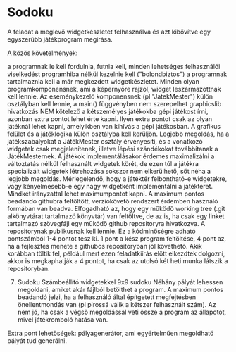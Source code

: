 # Sodoku

A feladat a meglevő widgetkészletet felhasználva és azt kibővítve egy egyszerűbb játékprogram megírása. 

A közös követelmények:

a programnak le kell fordulnia, futnia kell, minden lehetséges felhasználói viselkedést programhiba nélkül kezelnie kell ("bolondbiztos")
a programnak tartalmaznia kell a már megkezdett widgetkészletet. Minden olyan programkomponensnek, ami a képernyőre rajzol, widget leszármazottnak kell lennie. Az eseménykezelő komponensnek (pl "JatekMester") külön osztályban kell lennie, a main() függvényben nem szerepelhet graphicslib hivatkozás
NEM kötelező a kétszemélyes játékokba gépi játékost írni, azonban extra pontot lehet érte kapni. Ilyen extra pontot csak az olyan játéknál lehet kapni, amelyikben van kihívás a gépi játékosban.
A grafikus felület és a játéklogika külön osztályba kell kerüljön. Legjobb megoldás, ha a játékszabályokat a JátékMester osztály érvényesíti, és a vonatkozó widgetek csak megjelenítenek, illetve lépési szándékokat továbbítanak a JátékMesternek.
A játékok implementálásakor érdemes maximalizálni a változtatás nélkül felhasznált widgetek körét, de ezen túl a játékra specializált widgetek létrehozása sokszor nem elkerülhető, sőt néha a legjobb megoldás. Mérlegelendő, hogy a játéktér felbontható-e widgetekre, vagy kényelmesebb-e egy nagy widgetként implementálni a játékteret. Mindkét irányzattal lehet maximumpontot kapni.
A maximum pontos beadandó githubra feltöltött, verziókövető rendszert érdemben használó formában van beadva. Elfogadható az, hogy egy működő working tree (.git alkönyvtárat tartalmazó könyvtár) van feltöltve, de az is, ha csak egy linket tartalmazó szövegfájl egy működő github repositoryra hivatkozva. A repositorynak publikusnak kell lennie. Ez a kódminőségre adható pontszámból 1-4 pontot tesz ki. 1 pont a kész program feltöltése, 4 pont az, ha a fejlesztés menete a githubos repositoryban jól követhető. Akik korábban töltik fel, például mert ezen feladatkiírás előtt elkezdtek dolgozni, akkor is megkaphatják a 4 pontot, ha csak az utolsó két heti munka látszik a repositoryban.

7. Sudoku
Számbeállító widgetekkel 9x9 sudoku Néhány pályát lehessen megoldani, amiket akár fájlból betölthet a program. A maximum pontos beadandó jelzi, ha a felhasználó által építgetett megfejtésben önellentmondás van (pl pirossá válik a kétszer felhasznált szám). Az nem jó, ha csak a végső megoldással veti össze a program az állapotot, mivel játékromboló hatása van.

Extra pont lehetőségek:
pályagenerátor, ami egyértelműen megoldható pályát tud generálni.
